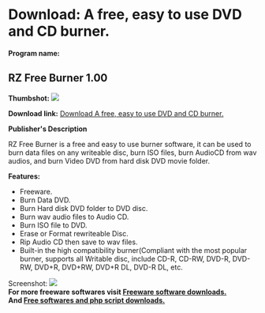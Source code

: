 # Download: A free, easy to use DVD and CD burner.

**Program name:**

## RZ Free Burner 1.00

  
**Thumbshot:** ![](http://www.freewarefiles.com/screenshot/rzdvdburner_md.jpg)   
  
**Download link:** [Download A free, easy to use DVD and CD burner.](http://freesoftwares.boysofts.com/RZ-Free-Burner_program_50113.html)  
  


**Publisher's Description**  
  


RZ Free Burner is a free and easy to use burner software, it can be used to burn data files on any writeable disc, burn ISO files, burn AudioCD from wav audios, and burn Video DVD from hard disk DVD movie folder. 

**Features:**

  * Freeware. 
  * Burn Data DVD. 
  * Burn Hard disk DVD folder to DVD disc. 
  * Burn wav audio files to Audio CD. 
  * Burn ISO file to DVD. 
  * Erase or Format rewriteable Disc. 
  * Rip Audio CD then save to wav files. 
  * Built-in the high compatibility burner(Compliant with the most popular burner, supports all Writable disc, include CD-R, CD-RW, DVD-R, DVD-RW, DVD+R, DVD+RW, DVD+R DL, DVD-R DL, etc. 

  
  
Screenshot: ![](http://www.freewarefiles.com/screenshot/rzdvdburner.jpg)   
**For more freeware softwares visit [Freeware software downloads.](http://freesoftwares.boysofts.com/)**   
**And [Free softwares and php script downloads.](http://www.boysofts.com/)**
